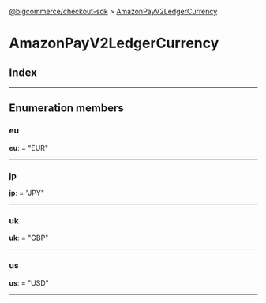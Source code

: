 [@bigcommerce/checkout-sdk](../README.md) > [AmazonPayV2LedgerCurrency](../enums/amazonpayv2ledgercurrency.md)

# AmazonPayV2LedgerCurrency

## Index

---

## Enumeration members

<a id="eu"></a>

###  eu

**eu**:  = "EUR"

___
<a id="jp"></a>

###  jp

**jp**:  = "JPY"

___
<a id="uk"></a>

###  uk

**uk**:  = "GBP"

___
<a id="us"></a>

###  us

**us**:  = "USD"

___

